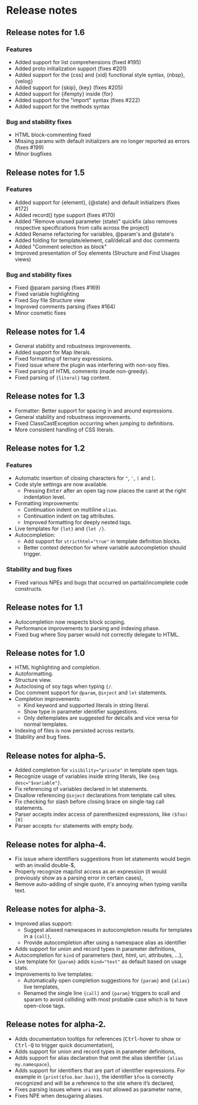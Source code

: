 # Release notes

## Release notes for 1.6

### Features
 * Added support for list comprehensions (fixed #195)
 * Added proto initialization support (fixes #201)
 * Added support for the {css} and {xid} functional style syntax, {nbsp}, {velog}
 * Added support for {skip}, {key} (fixes #205) 
 * Added support for {ifempty} inside {for}
 * Added support for the "import" syntax (fixes #222)
 * Added support for the methods syntax

### Bug and stability fixes
 * HTML block-commenting fixed
 * Missing params with default initializers are no longer reported as errors (fixes #199)
 * Minor bugfixes


## Release notes for 1.5

### Features
 * Added support for {element}, {@state} and default initializers (fixes #172)
 * Added record() type support (fixes #170)
 * Added "Remove unused parameter (state)" quickfix (also removes respective specifications from calls across the project)
 * Added Rename refactoring for variables, @param's and @state's
 * Added folding for template/element, call/delcall and doc comments
 * Added "Comment selection as block"
 * Improved presentation of Soy elements (Structure and Find Usages views)

### Bug and stability fixes
 * Fixed @param parsing (fixes #169)
 * Fixed variable highlighting
 * Fixed Soy file Structure view
 * Improved comments parsing (fixes #164)
 * Minor cosmetic fixes


## Release notes for 1.4

 * General stability and robustness improvements.
 * Added support for Map literals.
 * Fixed formatting of ternary expressions.
 * Fixed issue where the plugin was interfering with non-soy files.
 * Fixed parsing of HTML comments (made non-greedy).
 * Fixed parsing of `{literal}` tag content.


## Release notes for 1.3

 * Formatter: Better support for spacing in and around expressions.
 * General stability and robustness improvements.
 * Fixed ClassCastException occurring when jumping to definitions.
 * More consistent handling of CSS literals.


## Release notes for 1.2
### Features

 * Automatic insertion of closing characters for `"`, `'`, `(` and `[`.
 * Code style settings are now available.
   * Pressing <kbd>Enter</kbd> after an open tag now places the caret at the right indentation level.
 * Formatting improvements:
   * Continuation indent on multiline `alias`.
   * Continuation indent on tag attributes.
   * Improved formatting for deeply nested tags.
 * Live templates for `{let}` and `{let /}`.
 * Autocompletion:
   * Add support for `stricthtml="true"` in template definition blocks.
   * Better context detection for where variable autocompletion should trigger.
 
### Stability and bug fixes
 * Fixed various NPEs and bugs that occurred on partial/incomplete code constructs.


## Release notes for 1.1

 * Autocompletion now respects block scoping.
 * Performance improvements to parsing and indexing phase.
 * Fixed bug where Soy parser would not correctly delegate to HTML.


## Release notes for 1.0

 * HTML highlighting and completion.
 * Autoformatting.
 * Structure view.
 * Autoclosing of soy tags when typing `{/`.
 * Doc comment support for `@param`, `@inject` and `let` statements.
 * Completion improvements:
     * Kind keyword and supported literals in string literal.
     * Show type in parameter identifier suggestions.
     * Only deltemplates are suggested for delcalls and vice versa for normal templates.
 * Indexing of files is now persisted across restarts.
 * Stability and bug fixes.


## Release notes for alpha-5.

 * Added completion for `visibility="private"` in template open tags.
 * Recognize usage of variables inside string literals, like `{msg desc="$variable"}`.
 * Fix referencing of variables declared in let statements.
 * Disallow referencing `@inject` declarations from template call sites.
 * Fix checking for slash before closing brace on single-tag call statements.
 * Parser accepts index access of parenthesized expressions, like `($foo)[0]`
 * Parser accepts `for` statements with empty body.


## Release notes for alpha-4.

 * Fix issue where identifiers suggestions from let statements would begin with an invalid double-$,
 * Properly recognize map/list access as an expression (it would previously show as a parsing error in certain cases),
 * Remove auto-adding of single quote, it's annoying when typing vanilla text.


## Release notes for alpha-3.

 * Improved alias support:
    * Suggest aliased namespaces in autocompletion results for templates in a `{call}`,
    * Provide autocompletion after using a namespace alias as identifier
 * Adds support for union and record types in parameter definitions,
 * Autocompletion for `kind` of parameters {text, html, uri, attributes, ...},
 * Live template for `{param}` adds `kind="text"` as default based on usage stats.
 * Improvements to live templates:
    * Automatically open completion suggestions for `{param}` and `{alias}` live templates,
    * Renamed the single line `{call}` and `{param}` triggers to scall and sparam to avoid
      colliding with most probable case which is to have open-close tags.


## Release notes for alpha-2.

 * Adds documentation tooltips for references (<kbd>Ctrl</kbd>-hover to show or <kbd>Ctrl-Q</kbd> to
   trigger quick documentation),
 * Adds support for union and record types in parameter definitions,
 * Adds support for alias declaration that omit the alias identifier `{alias my.namespace}`,
 * Adds support for identifiers that are part of identifier expressions. For example in
   `{print($foo.bar.baz)}`, the identifier `$foo` is correctly recognized and will be a reference
   to the site where it’s declared,
 * Fixes parsing issues where `uri` was not allowed as parameter name,
 * Fixes NPE when desugaring aliases.
